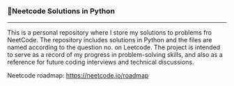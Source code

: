 ### 🚀Neetcode Solutions in Python 
---------------

This is a personal repository where I store my solutions to problems fro NeetCode. The repository includes solutions in Python and the files are named according to the question no. on Leetcode. The project is intended to serve as a record of my progress in problem-solving skills, and also as a reference for future coding interviews and technical discussions.

Neetcode roadmap: https://neetcode.io/roadmap